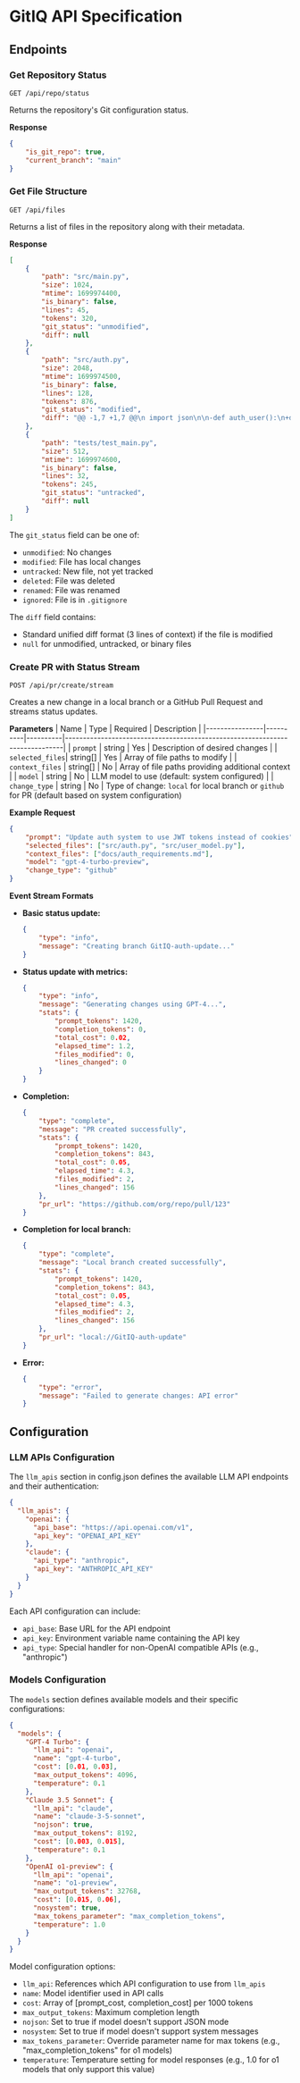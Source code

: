 # GitIQ API Specification

## Endpoints

### Get Repository Status
```
GET /api/repo/status
```

Returns the repository's Git configuration status.

**Response**
```json
{
    "is_git_repo": true,
    "current_branch": "main"
}
```

### Get File Structure
```
GET /api/files
```

Returns a list of files in the repository along with their metadata.

**Response**
```json
[
    {
        "path": "src/main.py",
        "size": 1024,
        "mtime": 1699974400,
        "is_binary": false,
        "lines": 45,
        "tokens": 320,
        "git_status": "unmodified",
        "diff": null
    },
    {
        "path": "src/auth.py",
        "size": 2048,
        "mtime": 1699974500,
        "is_binary": false,
        "lines": 128,
        "tokens": 876,
        "git_status": "modified",
        "diff": "@@ -1,7 +1,7 @@\n import json\n\n-def auth_user():\n+def auth_user(token=null):\n     user = get_user()\n     if not user:\n         return null\n     return user.id"
    },
    {
        "path": "tests/test_main.py",
        "size": 512,
        "mtime": 1699974600,
        "is_binary": false,
        "lines": 32,
        "tokens": 245,
        "git_status": "untracked",
        "diff": null
    }
]
```

The `git_status` field can be one of:
- `unmodified`: No changes
- `modified`: File has local changes
- `untracked`: New file, not yet tracked
- `deleted`: File was deleted
- `renamed`: File was renamed
- `ignored`: File is in `.gitignore`

The `diff` field contains:
- Standard unified diff format (3 lines of context) if the file is modified
- `null` for unmodified, untracked, or binary files

### Create PR with Status Stream
```
POST /api/pr/create/stream
```

Creates a new change in a local branch or a GitHub Pull Request and streams status updates.

**Parameters**
| Name           | Type     | Required | Description                                                                 |
|----------------|----------|----------|-----------------------------------------------------------------------------|
| `prompt`       | string   | Yes      | Description of desired changes                                              |
| `selected_files`| string[] | Yes      | Array of file paths to modify                                               |
| `context_files` | string[] | No       | Array of file paths providing additional context                            |
| `model`        | string   | No       | LLM model to use (default: system configured)                              |
| `change_type`  | string   | No       | Type of change: `local` for local branch or `github` for PR (default based on system configuration)

**Example Request**
```json
{
    "prompt": "Update auth system to use JWT tokens instead of cookies",
    "selected_files": ["src/auth.py", "src/user_model.py"],
    "context_files": ["docs/auth_requirements.md"],
    "model": "gpt-4-turbo-preview",
    "change_type": "github"
}
```

**Event Stream Formats**

- **Basic status update:**
  ```json
  {
      "type": "info",
      "message": "Creating branch GitIQ-auth-update..."
  }
  ```

- **Status update with metrics:**
  ```json
  {
      "type": "info",
      "message": "Generating changes using GPT-4...",
      "stats": {
          "prompt_tokens": 1420,
          "completion_tokens": 0,
          "total_cost": 0.02,
          "elapsed_time": 1.2,
          "files_modified": 0,
          "lines_changed": 0
      }
  }
  ```

- **Completion:**
  ```json
  {
      "type": "complete",
      "message": "PR created successfully",
      "stats": {
          "prompt_tokens": 1420,
          "completion_tokens": 843,
          "total_cost": 0.05,
          "elapsed_time": 4.3,
          "files_modified": 2,
          "lines_changed": 156
      },
      "pr_url": "https://github.com/org/repo/pull/123"
  }
  ```

- **Completion for local branch:**
  ```json
  {
      "type": "complete",
      "message": "Local branch created successfully",
      "stats": {
          "prompt_tokens": 1420,
          "completion_tokens": 843,
          "total_cost": 0.05,
          "elapsed_time": 4.3,
          "files_modified": 2,
          "lines_changed": 156
      },
      "pr_url": "local://GitIQ-auth-update"
  }
  ```

- **Error:**
  ```json
  {
      "type": "error",
      "message": "Failed to generate changes: API error"
  }
  ```

## Configuration

### LLM APIs Configuration
The `llm_apis` section in config.json defines the available LLM API endpoints and their authentication:

```json
{
  "llm_apis": {
    "openai": {
      "api_base": "https://api.openai.com/v1",
      "api_key": "OPENAI_API_KEY"
    },
    "claude": {
      "api_type": "anthropic",
      "api_key": "ANTHROPIC_API_KEY"
    }
  }
}
```

Each API configuration can include:
- `api_base`: Base URL for the API endpoint
- `api_key`: Environment variable name containing the API key
- `api_type`: Special handler for non-OpenAI compatible APIs (e.g., "anthropic")

### Models Configuration
The `models` section defines available models and their specific configurations:

```json
{
  "models": {
    "GPT-4 Turbo": {
      "llm_api": "openai",
      "name": "gpt-4-turbo",
      "cost": [0.01, 0.03],
      "max_output_tokens": 4096,
      "temperature": 0.1
    },
    "Claude 3.5 Sonnet": {
      "llm_api": "claude",
      "name": "claude-3-5-sonnet",
      "nojson": true,
      "max_output_tokens": 8192,
      "cost": [0.003, 0.015],
      "temperature": 0.1
    },
    "OpenAI o1-preview": {
      "llm_api": "openai",
      "name": "o1-preview",
      "max_output_tokens": 32768,
      "cost": [0.015, 0.06],
      "nosystem": true,
      "max_tokens_parameter": "max_completion_tokens",
      "temperature": 1.0
    }
  }
}
```

Model configuration options:
- `llm_api`: References which API configuration to use from `llm_apis`
- `name`: Model identifier used in API calls
- `cost`: Array of [prompt_cost, completion_cost] per 1000 tokens
- `max_output_tokens`: Maximum completion length
- `nojson`: Set to true if model doesn't support JSON mode
- `nosystem`: Set to true if model doesn't support system messages
- `max_tokens_parameter`: Override parameter name for max tokens (e.g., "max_completion_tokens" for o1 models)
- `temperature`: Temperature setting for model responses (e.g., 1.0 for o1 models that only support this value)
